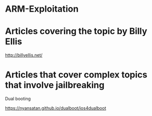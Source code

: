 # ARM-Exploitation
# Articles covering the topic by Billy Ellis
http://billyellis.net/

# Articles that cover complex topics that involve jailbreaking

Dual booting

https://nyansatan.github.io/dualboot/ios4dualboot

